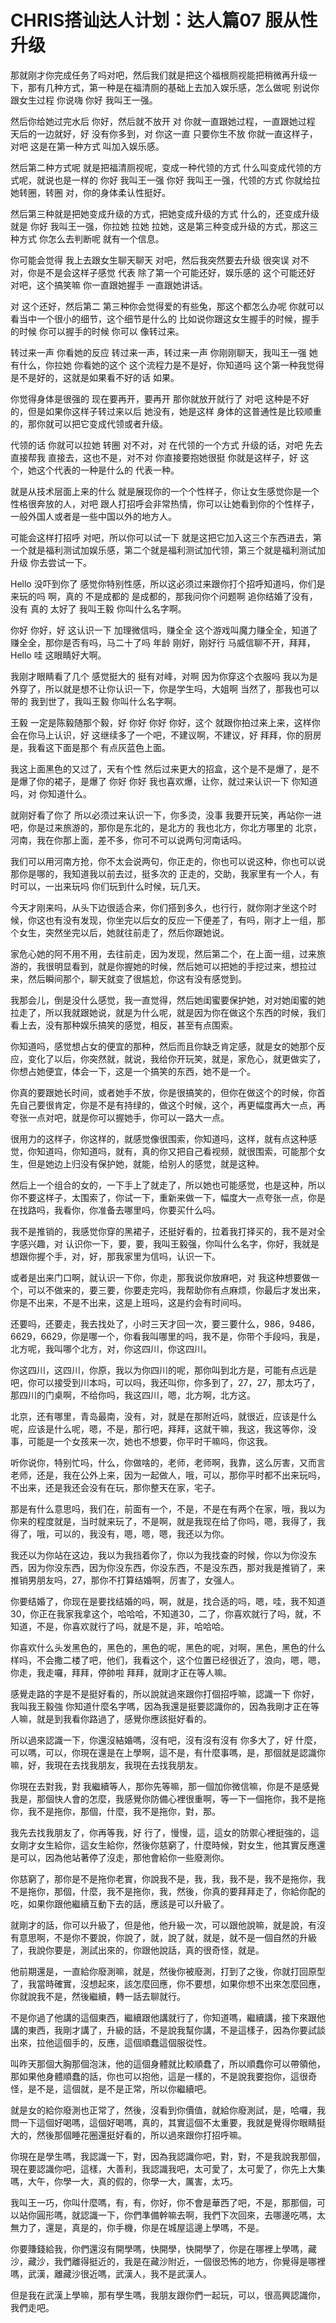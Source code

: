 # CHRIS搭讪达人计划：达人篇07 服从性升级

那就刚才你完成任务了吗对吧，然后我们就是把这个福根厕视能把稍微再升级一下，那有几种方式，第一种是在福清厕的基础上去加入娱乐感，怎么做呢 别说你跟女生过程 你说嗨 你好 我叫王一强。

然后你给她过完水后 你好，然后就不放开 对 你就一直跟她过程，一直跟她过程 天后的一边就好，好 没有你多到，对 你这一直 只要你生不放 你就一直这样子，对吧 这是在第一种方式 叫加入娱乐感。

然后第二种方式呢 就是把福清厕视呢，变成一种代领的方式 什么叫变成代领的方式呢，就说也是一样的 你好 我叫王一强 你好 我叫王一强，代领的方式 你就给拉她转圈，转圈 对，你的身体柔认性挺好。

然后第三种就是把她变成升级的方式，把她变成升级的方式 什么的，还变成升级就是 你好 我叫王一强，你拉她 拉她 拉她，这是第三种变成升级的方式，那这三种方式 你怎么去判断呢 就有一个信息。

你可能会觉得 我上去跟女生聊天聊天 对吧，然后我突然要去升级 很突误 对不对，你是不是会这样子感觉 代表 除了第一个可能还好，娱乐感的 这个可能还好 对吧，这个搞笑嘛 你一直跟她握手 一直跟她讲话。

对 这个还好，然后第二 第三种你会觉得爱的有些兔，那这个都怎么办呢 你就可以看当中一个很小的细节，这个细节是什么的 比如说你跟这女生握手的时候，握手的时候 你可以握手的时候 你可以 像转过来。

转过来一声 你看她的反应 转过来一声，转过来一声 你刚刚聊天，我叫王一强 她有什么，你拉她 你看她的这个 这个流程力是不是好，你知道吗 这个第一种我觉得是不是好的，这就是如果看不好的话 如果。

你觉得身体是很强的 现在要再开，要再开 那你就放开就行了 对吧 这种是不好的，但是如果你这样子转过来以后 她没有，她是这样 身体的这普通性是比较顺重的，那你就可以把它变成代领或者升级。

代领的话 你就可以拉她 转圈 对不对，对 在代领的一个方式 升级的话，对吧 先去 直接帮我 直接去，这也不是，对不对 你直接要抱她很挺 你就是这样子，好 这个，她这个代表的一种是什么的 代表一种。

就是从技术层面上来的什么 就是展现你的一个个性样子，你让女生感觉你是一个性格很奔放的人，对吧 跟人打招呼会非常热情，你可以让她看到你的个性样子，一般外国人或者是一些中国以外的地方人。

可能会这样打招呼 对吧，所以你可以试一下 就是这把它加入这三个东西进去，第一个就是福利测试加娱乐感，第二个就是福利测试加代领，第三个就是福利测试加升级 你去尝试一下。

Hello 没吓到你了 感觉你特别性感，所以这必须过来跟你打个招呼知道吗，你们是来玩的吗 啊，真的 不是成都的 是成都的，那我问你个问题啊 追你结婚了没有，没有 真的 太好了 我叫王毅 你叫什么名字啊。

你好 你好，好 这认识一下 加理微信吗，赚全全 这个游戏叫魔力赚全全，知道了 赚全全，那你是否有吗，马二十了吗 年龄 刚好，刚好行 马威信聊不开，拜拜，Hello 哇 这眼睛好大啊。

我刚才眼睛看了几个 感觉挺大的 挺有对峰，对啊 因为你穿这个衣服吗 我以为是外穿了，所以就是想不让你认识一下，你是学生吗，大姐啊 当然了，那我也可以带的 我到世了，我叫王毅 你叫什么名字啊。

王毅 一定是陈毅随那个毅，好 你好 你好 你好，这个 就跟你拍过来上来，这样你会在你马上认识，好 这继续多了一个吧，不建议啊，不建议，好 拜拜，你的厨房是，我看这下面是那个 有点灰蓝色上面。

我这上面黑色的又过了，天有个性 然后过来更大的招盒，这个是不是爆了，是不是爆了你的裙子，是爆了 你好 你好 我也喜欢爆，让你，就过来认识一下 你知道吗，对 你知道什么。

就刚好看了你了 所以必须过来认识一下，你多烫，没事 我要开玩笑，再站你一进吧，你是过来旅游的，那你是东北的，是北方的 我也北方，你北方哪里的 北京，河南，我在你那上面，差不多，你可不可以说两句河南话吗。

我们可以用河南方抢，你不太会说两句，你正走的，你也可以说这种，你也可以说那你是哪的，我知道我以前去过，挺多次的 正走的，交助，我家里有一个人，有时可以，一出来玩吗 你们玩到什么时候，玩几天。

今天才刚来吗，从头下边很适合来，你们搭到多久，也行行，就你刚才坐这个时候，你这也有没有发现，你坐完以后女的反应一下便差了，有吗，刚才上一组，那个女生，突然坐完以后，她就往前走了，然后你跟她说。

家危心她的阿不用不用，去往前走，因为发现，然后第二个，在上面一组，过来旅游的，我很明显看到，就是你握她的时候，然后她可以把她的手挖过来，想拉过来，然后瞬间那个，聊天就变了很尴尬，你这有没有感觉到。

我那会儿，倒是没什么感觉，我一直觉得，然后她闺蜜要保护她，对对她闺蜜的她拉走了，所以我就跟她说，就是为什么呢，就是因为你在做这个东西的时候，我们看上去，没有那种娱乐搞笑的感觉，相反，甚至有点围索。

你知道吗，感觉想占女的便宜的那种，然后而且你缺乏肯定感，就是女的她那个反应，变化了以后，你突然就，就说，我给你开玩笑，就是，家危心，就更做实了，你想占她便宜，体会一下，这是一个搞笑的东西，她不是一个。

你真的要跟她长时间，或者她手不放，你是很搞笑的，但你在做这个的时候，你首先自己要很肯定，你是不是有持绿的，做这个时候，这个，再更幅度再大一点，再夸张一点对吧，就是你可以握她手，你可以一路大一点。

很用力的这样子，你这样的，就感觉像很围索，你知道吗，这样，就有点这种感觉，你知道吗，你知道吗，就有，真的你又把自己看视频，就很围索，可能那个女生，但是她边上归没有保护她，就能，给别人的感觉，就是这种。

然后上一个组合的女的，一下手上了就走了，所以她也可能感觉，也是这种，所以你不要这样子，太围索了，你试一下，重新来做一下，幅度大一点夸张一点，你是在找路吗，我看你，你准备去哪里吗，你要买什么吗。

我不是推销的，我感觉你穿的黑裙子，还挺好看的，拉着我打择买的，我不是对全字感兴趣，对 认识你一下，要，要，我叫王毅强，你叫什么名字，你好，我就是想跟你握个手，对，好，那我家里为信吗，认识一下。

或者是出来门口啊，就认识一下你，你走，那我说你放麻吧，对 我这种想要做一个，可以不做来的，要三要，你要走完吗，我帮助你有点麻烦，你最后才发出来，你是不出来，不是不出来，这是上班吗，这是约会有时间吗。

还要吗，还要走，我去找处了，小时三天才回一次，要三要什么，986，9486，6629，6629，你是哪一个，你看我叫哪里的吗，我不是，你带个手段吗，我是，北方呢，我叫哪个北方，对，你这四川，你这四川。

你这四川，这四川，你原，我以为你四川的呢，那你叫到北方是，可能有点远是吧，你可以接受到川本吗，可以吗，我还叫你，你多到了，27，27，那太巧了，那四川的门桌啊，不给你吗，我这四川，嗯，北方啊，北方这。

北京，还有哪里，青岛最南，没有，对，就是在那附近吗，就很近，应该是什么呢，应该是什么呢，嗯，不是，那行吧，拜拜，这就干嘛，我这，我这等你，没事，可能是一个女孩来一次，她也不想要，你平时干嘛吗，你这我。

听你说你，特别忙吗，什么，你做啥的，老师，老师啊，我靠，这么厉害，又而言老师，还是，我在公外上来，因为一起做人，哦，可以，那你平时都不出来玩吗，不出来，还是我还会没有在玩，那你整天在家，宅子。

那是有什么意思吗，我们在，前面有一个，不是，不是在有两个在家，哦，我以为你来的程度就是，当时就来玩了，不是啊，就是我现在给了你吗，嗯，我得了，我得了，哦，可以的，我没有，嗯，嗯，嗯，我还以为你。

我还以为你站在这边，我以为我挡着你了，你以为我找查的时候，你以为你没东西，因为你没东西，因为你没东西，你没东西，不是没东西，那对我是推销了，来推销男朋友吗，27，那你不打算结婚啊，厉害了，女强人。

你要结婚了，你现在是要找结婚的吗，啊，就是，找合适的吗，嗯，哇，我不知道30，你正在我家我拿这个，哈哈哈，不知道30，二了，你喜欢就行了吗，就，不知道，不是，你喜欢就行了吗，就是不是，非，哈哈哈。

你喜欢什么头发黑色的，黑色的，黑色的呢，黑色的呢，对啊，黑色，黑色的什么样吗，不会撒二楼了吧，他们，我看这个，这个位置已经很近了，浪向，嗯，嗯，你走，我走囉，拜拜，停帥啦 拜拜，就剛才正在等人嘛。

感覺走路的字是不是挺好看的，所以說就過來跟你打個招呼嘛，認識一下 你好，我叫我王毅強 你知道什麼名字嗎，因為我還是挺要認識你的，因為我剛才正在等人嘛，就是到我看你路過了，感覺你應該挺好看的。

所以過來認識一下，你還沒結婚嗎，沒有吧，沒有沒有沒有 你多大了，好 什麼，可以嗎，可以，你現在還是在上學啊，這不是，有什麼事嗎，是，那個就是認識你嘛，好，我現在去找我朋友，我現在去找我朋友。

你現在去對我，對 我繼續等人，那你先等嘛，那一個加你微信嘛，你是不是感覺我是，那個快人會的怎麼，我感覺你防備心裡很重啊，等一下一個拖你，我不是拖你，我不是拖你，那個，什麼，我不是拖你，對，那。

我先去找我朋友了，你再等我，好 行了，慢慢，這，這女的防禦心裡挺強的，這女剛才女生給你，這女生給你，然後你慈窮了，什麼時候，對女生，他其實反應還是可以，因為他站著停了沒走，那他會給你一些廢測你。

你慈窮了，那你是不是拖你老實，你說我不是，我，我，我不是，我不是拖你，我不是拖你，那個，什麼，我不是拖你，我，然後，你真的要拜拜走了，你給你配的吃，如果你跟他繼續互動下去的話，應該是可以升級了。

就剛才的話，你可以升級了，但是他，他升級一次，可以跟他說嘛，就是說，有沒有意思啊，不是你不要說，你說了，就，說了就，就是，就不是一個自然的升級了，我說你要是，測試出來的，你跟他說話，真的很奇怪，就是。

他前期還是，一直給你廢測嘛，就是，然後你被廢測，打到了之後，你就打回原型了，我當時確實，沒想起來，該怎麼回應，你不要想，如果你想不出來怎麼回應，你就說我不是，然後繼續，轉一話去聊就行。

不是你過了他講的這個東西，繼續跟他講就行了，你知道嗎，繼續講，接下來跟他講的東西，我剛才講了，升級的話，不是說我幫你講，不是這樣子，因為你要試談出來，拉他這個手的，反應，這個順蠢這個服從性。

叫昨天那個大胸那個泡沫，他的這個身體就比較順蠢了，所以順蠢你可以帶領他，那如果他身體順蠢的話，你也可以抱他，這是一樣的，不是說我要抱你，這很奇怪，是不是，這個就，是不是正常，所以你繼續吧。

就是女的給你廢測也正常了，然後，沒看到你價值，就給你廢測試，是，哈囉，我問一下這個好喝嗎，這個好喝嗎，真的，其實這個不太重要，我就是覺得你眼睛挺大的，然後那個睡花圈還挺好看的，所以過來跟你打招呼嘛。

你現在是學生嗎，我認識一下，對，因為我認識你吧，對，對，不是我說我那個，現在要認識你吧，這樣，大善利，我認識我吧，太可愛了，太可愛了，你先上大集嗎，大午，你學一大，真的假的，你學一大，厲害，太巧。

我叫王一巧，你叫什麼嗎，有，有，你好，你不會是華西了吧，不是，那那個，可以站你圓形嗎，就認識一下，你們準備幹嘛去啊，我們下次回來，去哪邊吃嗎，太無力了，還是，真是的，你手機，你是在城屋這邊上學嗎，不是。

你要賺錢給我，你們還沒有開學嗎，快開學，快開學了，你是在哪裡上學嗎，藏沙，藏沙，我們離得挺近的，我是在藏沙附近，一個很恐怖的地方，你覺得是哪裡嗎，武漢，離藏沙很近嗎，武漢人，我不是武漢人。

但是我在武漢上學嘛，那有學生嗎，我朋友跟你們一起玩，可以，很高興認識你，我們走吧。